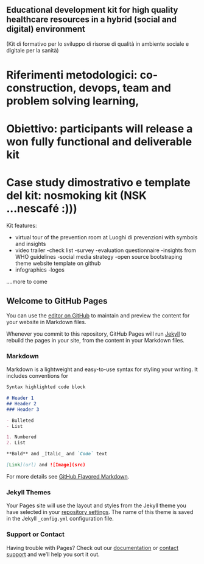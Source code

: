 ## Educational development kit for high quality healthcare resources in a hybrid (social and digital) environment
(Kit di formativo per lo sviluppo di risorse di qualità in ambiente sociale e digitale per la sanità)

# Riferimenti metodologici: co-construction, devops, team and problem solving learning,

# Obiettivo: participants will release a won fully functional and deliverable kit

# Case study dimostrativo e template del kit: nosmoking kit (NSK ...nescafé :)))

Kit features:
- virtual tour of the prevention room at Luoghi di prevenzioni with symbols and insights
- video trailer
-check list
-survey
-evaluation questionnaire
-insights from WHO guidelines
-social media strategy
-open source bootstraping theme website template on github
- infographics
-logos

....more to come

## Welcome to GitHub Pages

You can use the [editor on GitHub](https://github.com/treseizero/myanmarkit/edit/master/index.md) to maintain and preview the content for your website in Markdown files.

Whenever you commit to this repository, GitHub Pages will run [Jekyll](https://jekyllrb.com/) to rebuild the pages in your site, from the content in your Markdown files.

### Markdown

Markdown is a lightweight and easy-to-use syntax for styling your writing. It includes conventions for

```markdown
Syntax highlighted code block

# Header 1
## Header 2
### Header 3

- Bulleted
- List

1. Numbered
2. List

**Bold** and _Italic_ and `Code` text

[Link](url) and ![Image](src)
```

For more details see [GitHub Flavored Markdown](https://guides.github.com/features/mastering-markdown/).

### Jekyll Themes

Your Pages site will use the layout and styles from the Jekyll theme you have selected in your [repository settings](https://github.com/treseizero/myanmarkit/settings). The name of this theme is saved in the Jekyll `_config.yml` configuration file.

### Support or Contact

Having trouble with Pages? Check out our [documentation](https://help.github.com/categories/github-pages-basics/) or [contact support](https://github.com/contact) and we’ll help you sort it out.
